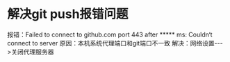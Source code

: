 # 解决git push报错问题
报错：Failed to connect to github.com port 443 after ***** ms: Couldn‘t connect to server
原因：本机系统代理端口和git端口不一致
解决：网络设置--->关闭代理服务器